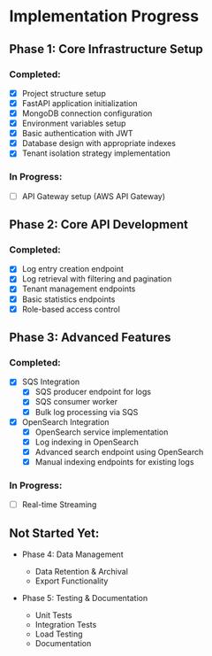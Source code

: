 # Implementation Progress

## Phase 1: Core Infrastructure Setup

### Completed:

- [x] Project structure setup
- [x] FastAPI application initialization
- [x] MongoDB connection configuration
- [x] Environment variables setup
- [x] Basic authentication with JWT
- [x] Database design with appropriate indexes
- [x] Tenant isolation strategy implementation

### In Progress:

- [ ] API Gateway setup (AWS API Gateway)

## Phase 2: Core API Development

### Completed:

- [x] Log entry creation endpoint
- [x] Log retrieval with filtering and pagination
- [x] Tenant management endpoints
- [x] Basic statistics endpoints
- [x] Role-based access control

## Phase 3: Advanced Features

### Completed:

- [x] SQS Integration
  - [x] SQS producer endpoint for logs
  - [x] SQS consumer worker
  - [x] Bulk log processing via SQS

- [x] OpenSearch Integration
  - [x] OpenSearch service implementation
  - [x] Log indexing in OpenSearch
  - [x] Advanced search endpoint using OpenSearch
  - [x] Manual indexing endpoints for existing logs

### In Progress:

- [ ] Real-time Streaming

## Not Started Yet:

- Phase 4: Data Management
  - Data Retention & Archival
  - Export Functionality

- Phase 5: Testing & Documentation
  - Unit Tests
  - Integration Tests
  - Load Testing
  - Documentation